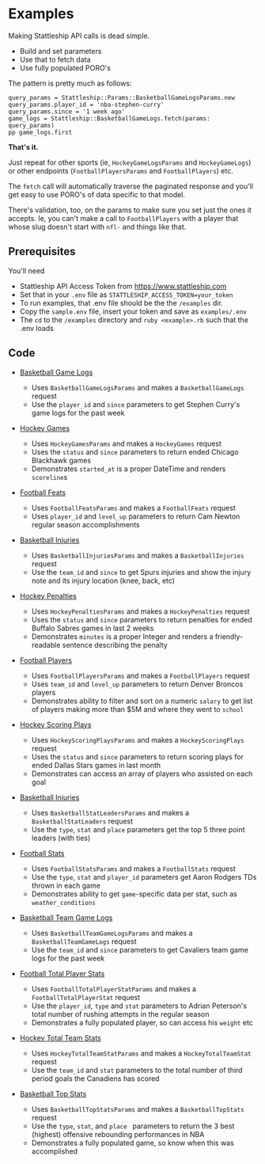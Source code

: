 # Examples

Making Stattleship API calls is dead simple.

* Build and set parameters
* Use that to fetch data
* Use fully populated PORO's

The pattern is pretty much as follows:

```
query_params = Stattleship::Params::BasketballGameLogsParams.new
query_params.player_id = 'nba-stephen-curry'
query_params.since = '1 week ago'
game_logs = Stattleship::BasketballGameLogs.fetch(params: query_params)
pp game_logs.first
```

**That's it.**

Just repeat for other sports (ie, `HockeyGameLogsParams` and `HockeyGameLogs`) or other endpoints (`FootballPlayersParams` and `FootballPlayers`) etc.

The `fetch` call will automatically traverse the paginated response and you'll get easy to use PORO's of data specific to that model.

There's validation, too, on the params to make sure you set just the ones it accepts. Ie, you can't make a call to `FootballPlayers` with a player that whose slug doesn't start with `nfl-` and things like that.

## Prerequisites

You'll need

* Stattleship API Access Token from https://www.stattleship.com
* Set that in your `.env` file as `STATTLESHIP_ACCESS_TOKEN=your_token`
* To run examples, that .env file should be the the `/examples` dir.
* Copy the `sample.env` file, insert your token and save as `examples/.env`
* The `cd` to the `/examples` directory and `ruby <example>.rb` such that the .env loads

## Code

* [Basketball Game Logs](basketball_game_logs.rb)
  * Uses `BasketballGameLogsParams` and makes a `BasketballGameLogs` request
  * Use the `player_id` and `since` parameters to get Stephen Curry's game logs for the past week

* [Hockey Games](hockey_games.rb)
  * Uses `HockeyGamesParams` and makes a `HockeyGames` request
  * Uses the `status` and `since` parameters to return ended Chicago Blackhawk games
  * Demonstrates `started_at` is a proper DateTime and renders `scoreline`s

* [Football Feats](football_feats.rb)
  * Uses `FootballFeatsParams` and makes a `FootballFeats` request
  * Uses `player_id` and `level_up` parameters to return Cam Newton regular season accomplishments

* [Basketball Injuries](basketball_injuries.rb)
  * Uses `BasketballInjuriesParams` and makes a `BasketballInjuries` request
  * Use the `team_id` and `since` to get Spurs injuries and show the injury note and its injury location (knee, back, etc)

* [Hockey Penalties](hockey_penalties.rb)
  * Uses `HockeyPenaltiesParams` and makes a `HockeyPenalties` request
  * Uses the `status` and `since` parameters to return penalties for ended Buffalo Sabres games in last 2 weeks
  * Demonstrates `minutes` is a proper Integer and renders a friendly-readable sentence describing the penalty

* [Football Players](football_players.rb)
  * Uses `FootballPlayersParams` and makes a `FootballPlayers` request
  * Uses `team_id` and `level_up` parameters to return Denver Broncos players
  * Demonstrates ability to filter and sort on a numeric `salary` to get list of players making more than $5M and where they went to `school`

* [Hockey Scoring Plays](hockey_scoring_plays.rb)
  * Uses `HockeyScoringPlaysParams` and makes a `HockeyScoringPlays` request
  * Uses the `status` and `since` parameters to return scoring plays for ended Dallas Stars games in last month
  * Demonstrates can access an array of players who assisted on each goal

* [Basketball Injuries](basketball_injuries.rb)
  * Uses `BasketballStatLeadersParams` and makes a `BasketballStatLeaders` request
  * Use the `type`, `stat` and `place` parameters get the top 5 three point leaders (with ties)

* [Football Stats](football_stats.rb)
  * Uses `FootballStatsParams` and makes a `FootballStats` request
  * Use the `type`, `stat` and `player_id` parameters get Aaron Rodgers TDs thrown in each game
  * Demonstrates ability to get `game`-specific data per stat, such as `weather_conditions`

* [Basketball Team Game Logs](basketball_team_game_logs.rb)
  * Uses `BasketballTeamGameLogsParams` and makes a `BasketballTeamGameLogs` request
  * Use the `team_id` and `since` parameters to get Cavaliers team game logs for the past week

* [Football Total Player Stats](football_total_player_stat.rb)
  * Uses `FootballTotalPlayerStatParams` and makes a `FootballTotalPlayerStat` request
  * Use the `player_id`, `type` and `stat` parameters to Adrian Peterson's total number of rushing attempts in the regular season
  * Demonstrates a fully populated player, so can access his `weight` etc

* [Hockey Total Team Stats](hockey_total_team_stat.rb)
  * Uses `HockeyTotalTeamStatParams` and makes a `HockeyTotalTeamStat` request
  * Use the `team_id` and `stat` parameters to the total number of third period goals the Canadiens has scored

* [Basketball Top Stats](basketball_top_stats.rb)
  * Uses `BasketballTopStatsParams` and makes a `BasketballTopStats` request
  * Use the `type`, `stat`, and `place ` parameters to return the 3 best (highest) offensive rebounding performances in NBA
  * Demonstrates a fully populated game, so know when this was accomplished
